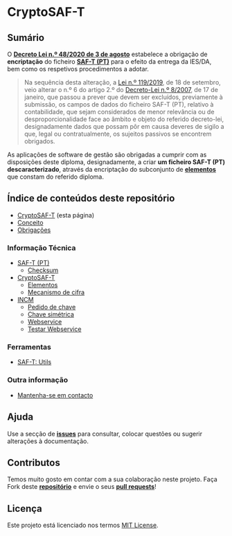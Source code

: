 # CryptoSAF-T

## Sumário

O [**Decreto Lei n.º 48/2020 de 3 de agosto**](https://data.dre.pt/eli/dec-lei/48/2020/08/03/p/dre) estabelece a obrigação de **encriptação** do ficheiro [**SAF-T \(PT\)**](https://info.portaldasfinancas.gov.pt/pt/apoio_contribuinte/SAFT_PT/Paginas/news-saf-t-pt.aspx) para o efeito da entrega da IES/DA, bem como os respetivos procedimentos a adotar.

> Na sequência desta alteração, a [Lei n.º 119/2019](https://dre.pt/web/guest/pesquisa/-/search/124793094/details/normal?l=1), de 18 de setembro, veio alterar o n.º 6 do artigo 2.º do [Decreto-Lei n.º 8/2007](https://dre.pt/web/guest/pesquisa/-/search/522813/details/normal?l=1), de 17 de janeiro, que passou a prever que devem ser excluídos, previamente à submissão, os campos de dados do ficheiro SAF-T \(PT\), relativo à contabilidade, que sejam considerados de menor relevância ou de desproporcionalidade face ao âmbito e objeto do referido decreto-lei, designadamente dados que possam pôr em causa deveres de sigilo a que, legal ou contratualmente, os sujeitos passivos se encontrem obrigados.

As aplicações de software de gestão são obrigadas a cumprir com as disposições deste diploma, designadamente, a criar **um ficheiro SAF-T \(PT\) descaracterizado**, através da encriptação do subconjunto de [**elementos**](informacao-tecnica/cryptosaf-t/elementos.md) que constam do referido diploma.

## Índice de conteúdos deste repositório

* [CryptoSAF-T](./) \(esta página\)
* [Conceito](conceito.md)
* [Obrigações](obrigacoes.md)

### Informação Técnica

* [SAF-T \(PT\)](informacao-tecnica/saf-t-pt/)
  * [Checksum](informacao-tecnica/saf-t-pt/checksum.md)
* [CryptoSAF-T](informacao-tecnica/cryptosaf-t/)
  * [Elementos](informacao-tecnica/cryptosaf-t/elementos.md)
  * [Mecanismo de cifra](informacao-tecnica/cryptosaf-t/mecanismo.md)
* [INCM](informacao-tecnica/incm/)
  * [Pedido de chave](informacao-tecnica/incm/pedido-de-chave.md)
  * [Chave simétrica](informacao-tecnica/incm/chave-simetrica.md)
  * [Webservice](informacao-tecnica/incm/webservice.md)
  * [Testar Webservice](informacao-tecnica/incm/testar-webservice.md)

### Ferramentas

* [SAF-T: Utils](ferramentas/cryptosaf-t-utils.md)

### Outra informação

* [Mantenha-se em contacto](outra-informacao/mantenha-se-em-contacto.md)

## Ajuda

Use a secção de [**issues**](https://github.com/assoft-portugal/documentacao-CryptoSAF-T/issues) para consultar, colocar questões ou sugerir alterações à documentação.

## Contributos

Temos muito gosto em contar com a sua colaboração neste projeto. Faça Fork deste [**repositório**](https://github.com/assoft-portugal/documentacao-CryptoSAF-T/) e envie o seus [**pull requests**](https://github.com/assoft-portugal/documentacao-CryptoSAF-T/pulls)!

## Licença

Este projeto está licenciado nos termos [MIT License](https://github.com/assoft-portugal/documentacao-CryptoSAF-T/blob/master/LICENSE).

